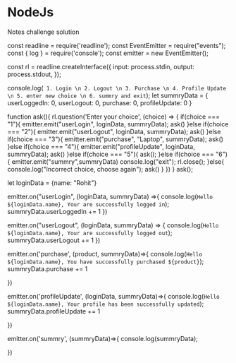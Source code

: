 # NodeJs
Notes
challenge solution

const readline = require('readline');
const EventEmitter = require("events");
const { log } = require('console');
const emitter = new EventEmitter();

const rl = readline.createInterface({
  input: process.stdin,
  output: process.stdout,
});

console.log(` 1. Login \n 2. Logout \n 3. Purchase \n 4. Profile Update \n 5. enter new choice \n 6. summry and exit`);
let summryData = {
    userLoggedIn: 0,
    userLogout: 0,
    purchase: 0,
    profileUpdate: 0
}

function ask(){
    rl.question('Enter your choice', (choice) => {
        if(choice === "1"){
            emitter.emit("userLogin", loginData, summryData);
            ask()
        }else if(choice === "2"){
            emitter.emit("userLogout", loginData, summryData);
            ask()
        }else if(choice === "3"){
            emitter.emit("purchase", "Laptop", summryData);
            ask()
        }else if(choice === "4"){
            emitter.emit("profileUpdate", loginData, summryData);
            ask()
        }else if(choice === "5"){
            ask();
        }else if(choice === "6"){
            emitter.emit("summry",summryData)
            console.log("exit");
            rl.close();
        }else{
            console.log("Incorrect choice, choose again");
            ask()
        }
    })
}
ask();


let loginData = {name: "Rohit"}


emitter.on("userLogin", (loginData, summryData) =>{
    console.log(`Hello ${loginData.name}, Your are successfully logged in`);
    summryData.userLoggedIn += 1
})

emitter.on("userLogout", (loginData, summryData) => {
    console.log(`Hello ${loginData.name}, Your are successfully logged out`);
    summryData.userLogout += 1
})

emitter.on('purchase', (product, summryData)=>{
    console.log(`Hello ${loginData.name}, You have successfully purchased ${product}`);
    summryData.purchase += 1
    
})

emitter.on('profileUpdate', (loginData, summryData)=>{
    console.log(`Hello ${loginData.name}, Your profile has been successfully updated`);
    summryData.profileUpdate += 1
    
})

emitter.on('summry', (summryData)=>{
    console.log(summryData);
    
})
